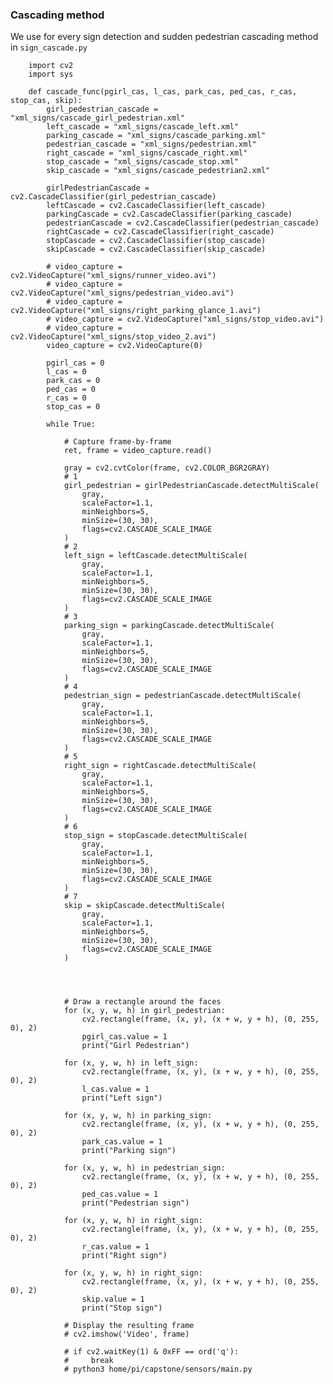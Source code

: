 
### Cascading method
We use for every sign detection and sudden pedestrian cascading method in `sign_cascade.py`
        
        import cv2
        import sys
        
        def cascade_func(pgirl_cas, l_cas, park_cas, ped_cas, r_cas, stop_cas, skip):
            girl_pedestrian_cascade = "xml_signs/cascade_girl_pedestrian.xml"
            left_cascade = "xml_signs/cascade_left.xml"
            parking_cascade = "xml_signs/cascade_parking.xml"
            pedestrian_cascade = "xml_signs/pedestrian.xml"
            right_cascade = "xml_signs/cascade_right.xml"
            stop_cascade = "xml_signs/cascade_stop.xml"
            skip_cascade = "xml_signs/cascade_pedestrian2.xml"
        
            girlPedestrianCascade = cv2.CascadeClassifier(girl_pedestrian_cascade)
            leftCascade = cv2.CascadeClassifier(left_cascade)
            parkingCascade = cv2.CascadeClassifier(parking_cascade)
            pedestrianCascade = cv2.CascadeClassifier(pedestrian_cascade)
            rightCascade = cv2.CascadeClassifier(right_cascade)
            stopCascade = cv2.CascadeClassifier(stop_cascade)
            skipCascade = cv2.CascadeClassifier(skip_cascade)
        
            # video_capture = cv2.VideoCapture("xml_signs/runner_video.avi")
            # video_capture = cv2.VideoCapture("xml_signs/pedestrian_video.avi")
            # video_capture = cv2.VideoCapture("xml_signs/right_parking_glance_1.avi")
            # video_capture = cv2.VideoCapture("xml_signs/stop_video.avi")
            # video_capture = cv2.VideoCapture("xml_signs/stop_video_2.avi")
            video_capture = cv2.VideoCapture(0)
        
            pgirl_cas = 0
            l_cas = 0
            park_cas = 0
            ped_cas = 0
            r_cas = 0
            stop_cas = 0
        
            while True:
        
                # Capture frame-by-frame
                ret, frame = video_capture.read()
        
                gray = cv2.cvtColor(frame, cv2.COLOR_BGR2GRAY)
                # 1
                girl_pedestrian = girlPedestrianCascade.detectMultiScale(
                    gray,
                    scaleFactor=1.1,
                    minNeighbors=5,
                    minSize=(30, 30),
                    flags=cv2.CASCADE_SCALE_IMAGE
                )
                # 2
                left_sign = leftCascade.detectMultiScale(
                    gray,
                    scaleFactor=1.1,
                    minNeighbors=5,
                    minSize=(30, 30),
                    flags=cv2.CASCADE_SCALE_IMAGE
                )
                # 3
                parking_sign = parkingCascade.detectMultiScale(
                    gray,
                    scaleFactor=1.1,
                    minNeighbors=5,
                    minSize=(30, 30),
                    flags=cv2.CASCADE_SCALE_IMAGE
                )
                # 4
                pedestrian_sign = pedestrianCascade.detectMultiScale(
                    gray,
                    scaleFactor=1.1,
                    minNeighbors=5,
                    minSize=(30, 30),
                    flags=cv2.CASCADE_SCALE_IMAGE
                )
                # 5
                right_sign = rightCascade.detectMultiScale(
                    gray,
                    scaleFactor=1.1,
                    minNeighbors=5,
                    minSize=(30, 30),
                    flags=cv2.CASCADE_SCALE_IMAGE
                )
                # 6
                stop_sign = stopCascade.detectMultiScale(
                    gray,
                    scaleFactor=1.1,
                    minNeighbors=5,
                    minSize=(30, 30),
                    flags=cv2.CASCADE_SCALE_IMAGE
                )
                # 7
                skip = skipCascade.detectMultiScale(
                    gray,
                    scaleFactor=1.1,
                    minNeighbors=5,
                    minSize=(30, 30),
                    flags=cv2.CASCADE_SCALE_IMAGE
                )
        
        
        
        
                # Draw a rectangle around the faces
                for (x, y, w, h) in girl_pedestrian:
                    cv2.rectangle(frame, (x, y), (x + w, y + h), (0, 255, 0), 2)
                    pgirl_cas.value = 1
                    print("Girl Pedestrian")
        
                for (x, y, w, h) in left_sign:
                    cv2.rectangle(frame, (x, y), (x + w, y + h), (0, 255, 0), 2)
                    l_cas.value = 1
                    print("Left sign")
        
                for (x, y, w, h) in parking_sign:
                    cv2.rectangle(frame, (x, y), (x + w, y + h), (0, 255, 0), 2)
                    park_cas.value = 1
                    print("Parking sign")
        
                for (x, y, w, h) in pedestrian_sign:
                    cv2.rectangle(frame, (x, y), (x + w, y + h), (0, 255, 0), 2)
                    ped_cas.value = 1
                    print("Pedestrian sign")
        
                for (x, y, w, h) in right_sign:
                    cv2.rectangle(frame, (x, y), (x + w, y + h), (0, 255, 0), 2)
                    r_cas.value = 1
                    print("Right sign")
        
                for (x, y, w, h) in right_sign:
                    cv2.rectangle(frame, (x, y), (x + w, y + h), (0, 255, 0), 2)
                    skip.value = 1
                    print("Stop sign")
        
                # Display the resulting frame
                # cv2.imshow('Video', frame)
        
                # if cv2.waitKey(1) & 0xFF == ord('q'):
                #     break
                # python3 home/pi/capstone/sensors/main.py
